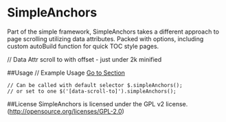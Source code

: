 SimpleAnchors
=============

Part of the simple framework, SimpleAnchors takes a different approach to page scrolling utilizing data attributes. Packed with options, including custom autoBuild function for quick TOC style pages.

// Data Attr scroll to with offset - just under 2k minified

##Usage
    // Example Usage
    <a href="#" data-scroll-to="example-container" data-scroll-offset="100">Go to Section</a>
    <div data-scroll-target="example-container"></div>

    // Can be called with default selector $.simpleAnchors();
    // or set to one $('[data-scroll-to]').simpleAnchors();

##License
SimpleAnchors is licensed under the GPL v2 license. (http://opensource.org/licenses/GPL-2.0)